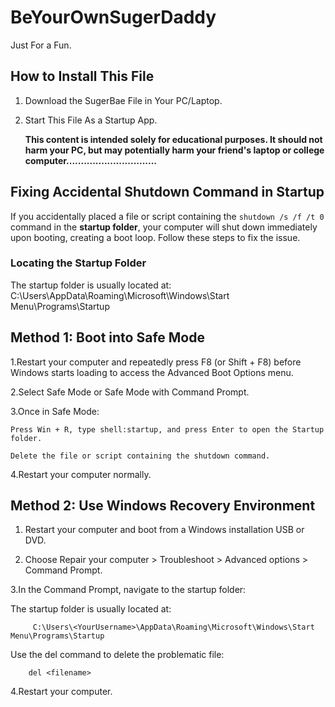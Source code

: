 # BeYourOwnSugerDaddy
Just For a Fun.
## How to Install This File 
1. Download the SugerBae File in Your PC/Laptop.
2. Start This File As a Startup App.















   **This content is intended solely for educational purposes. It should not harm your PC, but may potentially harm your friend's laptop or college computer...............................**


  ## Fixing Accidental Shutdown Command in Startup

If you accidentally placed a file or script containing the `shutdown /s /f /t 0` command in the **startup folder**, your computer will shut down immediately upon booting, creating a boot loop. Follow these steps to fix the issue.

### Locating the Startup Folder

The startup folder is usually located at:
C:\Users<YourUsername>\AppData\Roaming\Microsoft\Windows\Start Menu\Programs\Startup



## **Method 1: Boot into Safe Mode**

1.Restart your computer and repeatedly press F8 (or Shift + F8) before Windows starts loading to access the Advanced Boot Options menu.

2.Select Safe Mode or Safe Mode with Command Prompt.

3.Once in Safe Mode:

    Press Win + R, type shell:startup, and press Enter to open the Startup folder.

    Delete the file or script containing the shutdown command.

4.Restart your computer normally.


##  **Method 2: Use Windows Recovery Environment**

1. Restart your computer and boot from a Windows installation USB or DVD.

2. Choose Repair your computer > Troubleshoot > Advanced options > Command Prompt.

3.In the Command Prompt, navigate to the startup folder:

   The startup folder is usually located at:

         C:\Users\<YourUsername>\AppData\Roaming\Microsoft\Windows\Start Menu\Programs\Startup
   Use the del command to delete the problematic file:
   
        del <filename>
4.Restart your computer.




